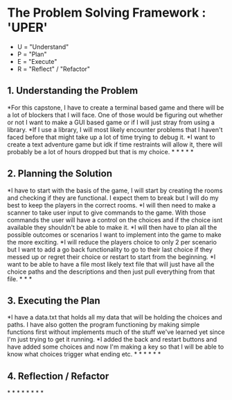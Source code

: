 <h1>The Problem Solving Framework : 'UPER'</h1>

- U = "Understand"
- P = "Plan"
- E = "Execute"
- R = "Reflect" / "Refactor"

<h2>1. Understanding the Problem</h2>
*For this capstone, I have to create a terminal based game and there will be a lot of blockers that I will face. One of those would be figuring out whether or not I want to make a GUI based game or if I will just stray from using a library.
*If I use a library, I will most likely encounter problems that I haven't faced before that might take up a lot of time trying to debug it.
*I want to create a text adventure game but idk if time restraints will allow it, there will probably be a lot of hours dropped but that is my choice.
*
*
*
*
*
<h2>
    2. Planning the Solution
</h2>
*I have to start with the basis of the game, I will start by creating the rooms and checking if they are functional. I expect them to break but I will do my best to keep the players in the correct rooms.
*I will then need to make a scanner to take user input to give commands to the game. With those commands the user will have a control on the choices and if the choice isnt available they shouldn't be able to make it.
*I will then have to plan all the possible outcomes or scenarios I want to implement into the game to make the more exciting.
*I will reduce the players choice to only 2 per scenario but I want to add a go back functionality to go to their last choice if they messed up or regret their choice or restart to start from the beginning.
*I want to be able to have a file most likely text file that will just have all the choice paths and the descriptions and then just pull everything from that file. 
*
*
*
<h2>
    3. Executing the Plan
</h2>
*I have a data.txt that holds all my data that will be holding the choices and paths. I have also gotten the program functioning by making simple functions first without implements 
much of the stuff we've learned yet since I'm just trying to get it running.
*I added the back and restart buttons and have added some choices and now I'm making a key so that I will be able to know what choices trigger what ending etc.
*
*
*
*
*
*
<h2>
    4. Reflection / Refactor
</h2>
*
*
*
*
*
*
*
*
